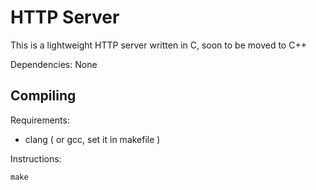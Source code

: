 # HTTP Server

This is a lightweight HTTP server written in C, soon to be moved to C++

Dependencies: None

## Compiling

Requirements:

* clang ( or gcc, set it in makefile )

Instructions:

`make`

